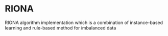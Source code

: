 # RIONA 
RIONA algorithm implementation which is a combination of instance-based learning and rule-based method for imbalanced data
